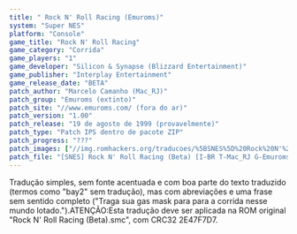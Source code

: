 ```yaml
---
title: " Rock N' Roll Racing (Emuroms)"
system: "Super NES"
platform: "Console"
game_title: "Rock N' Roll Racing"
game_category: "Corrida"
game_players: "1"
game_developer: "Silicon & Synapse (Blizzard Entertainment)"
game_publisher: "Interplay Entertainment"
game_release_date: "BETA"
patch_author: "Marcelo Camanho (Mac_RJ)"
patch_group: "Emuroms (extinto)"
patch_site: "//www.emuroms.com/ (fora do ar)"
patch_version: "1.00"
patch_release: "19 de agosto de 1999 (provavelmente)"
patch_type: "Patch IPS dentro de pacote ZIP"
patch_progress: "???"
patch_images: ["//img.romhackers.org/traducoes/%5BSNES%5D%20Rock%20N'%20Roll%20Racing%20-%201.png","//img.romhackers.org/traducoes/%5BSNES%5D%20Rock%20N'%20Roll%20Racing%20-%20Emuroms%20-%202.png","//img.romhackers.org/traducoes/%5BSNES%5D%20Rock%20N'%20Roll%20Racing%20-%20Emuroms%20-%203.png"]
patch_file: "[SNES] Rock N' Roll Racing (Beta) [I-BR T-Mac_RJ G-Emuroms V-1.00 A-1999].zip"
---
```

Tradução simples, sem fonte acentuada e com boa parte do texto traduzido (termos como "bay2" sem tradução), mas com abreviações e uma frase sem sentido completo ("Traga sua gas mask para para a corrida nesse mundo lotado.").ATENÇÃO:Esta tradução deve ser aplicada na ROM original "Rock N' Roll Racing (Beta).smc", com CRC32 2E47F7D7.